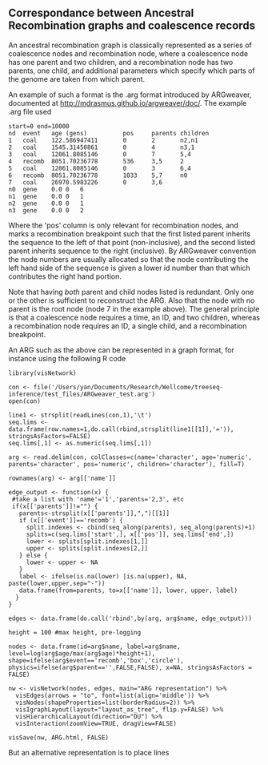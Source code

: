 Correspondance between Ancestral Recombination graphs and coalescence records
------------



An ancestral recombination graph is classically represented as a series of coalescence nodes and recombination node, where a coalescence node has one parent and two children, and a recombination node has two parents, one child, and additional parameters which specify which parts of the genome are taken from which parent.

An example of such a format is the .arg format introduced by ARGweaver, documented at http://mdrasmus.github.io/argweaver/doc/. The example .arg file used

```
start=0	end=10000
nd	event	age (gens)			pos		parents	children
1	coal	122.586947411		0		2		n2,n1
2	coal	1545.31450861		0		4		n3,1
3	coal	12061.8085146		0		7		5,4
4	recomb	8051.70236778		536		3,5		2
5	coal	12061.8085146		0		3		6,4
6	recomb	8051.70236778		1033	5,7		n0
7	coal	26970.5983226		0		3,6
n0	gene	0.0	0	6	
n1	gene	0.0	0	1	
n2	gene	0.0	0	1	
n3	gene	0.0	0	2	
```

Where the 'pos' column is only relevant for recombination nodes, and marks a recombination breakpoint such that the first listed parent inherits the sequence to the left of that point (non-inclusive), and the second listed parent inherits sequence to the right (inclusive).  By ARGweaver convention the node numbers are usually allocated so that the node contributing the left hand side of the sequence is given a lower id number than that which contributes the right hand portion.

Note that having *both* parent and child nodes listed is redundant. Only one or the other is sufficient to reconstruct the ARG. Also that the node with no parent is the root node (node 7 in the example above). The general principle is that a coalescence node requires a time, an ID, and two children, whereas a recombination node requires an ID, a single child, and a recombination breakpoint. 

An ARG such as the above can be represented in a graph format, for instance using the following R code

```
library(visNetwork)

con <- file('/Users/yan/Documents/Research/Wellcome/treeseq-inference/test_files/ARGweaver_test.arg')
open(con)

line1 <- strsplit(readLines(con,1),'\t')
seq.lims <- data.frame(row.names=1,do.call(rbind,strsplit(line1[[1]],'=')), stringsAsFactors=FALSE)
seq.lims[,1] <- as.numeric(seq.lims[,1])

arg <- read.delim(con, colClasses=c(name='character', age='numeric', parents='character', pos='numeric', children='character'), fill=T)

rownames(arg) <- arg[['name']]

edge_output <- function(x) {
 #take a list with 'name'='1','parents='2,3', etc
 if(x[['parents']]!="") {
   parents<-strsplit(x[['parents']],",")[[1]]
   if (x[['event']]=='recomb') {
     split.indexes <- cbind(seq_along(parents), seq_along(parents)+1)
     splits=c(seq.lims['start',], x[['pos']], seq.lims['end',])
     lower <- splits[split.indexes[1,]]
     upper <- splits[split.indexes[2,]]
   } else {
     lower <- upper <- NA
   }
   label <- ifelse(is.na(lower) |is.na(upper), NA, paste(lower,upper,sep="-"))
   data.frame(from=parents, to=x[['name']], lower, upper, label)
  }
}

edges <- data.frame(do.call('rbind',by(arg, arg$name, edge_output)))

height = 100 #max height, pre-logging

nodes <- data.frame(id=arg$name, label=arg$name, level=log(arg$age/max(arg$age)*height+1), shape=ifelse(arg$event=='recomb','box','circle'), physics=ifelse(arg$parent=='',FALSE,FALSE), x=NA, stringsAsFactors = FALSE) 

nw <- visNetwork(nodes, edges, main="ARG representation") %>% 
  visEdges(arrows = "to", font=list(align='middle')) %>% 
  visNodes(shapeProperties=list(borderRadius=2)) %>% 
  visIgraphLayout(layout="layout_as_tree", flip.y=FALSE) %>%
  visHierarchicalLayout(direction="DU") %>%
  visInteraction(zoomView=TRUE, dragView=FALSE)

visSave(nw, ARG.html, FALSE)
```

But an alternative representation is to place lines